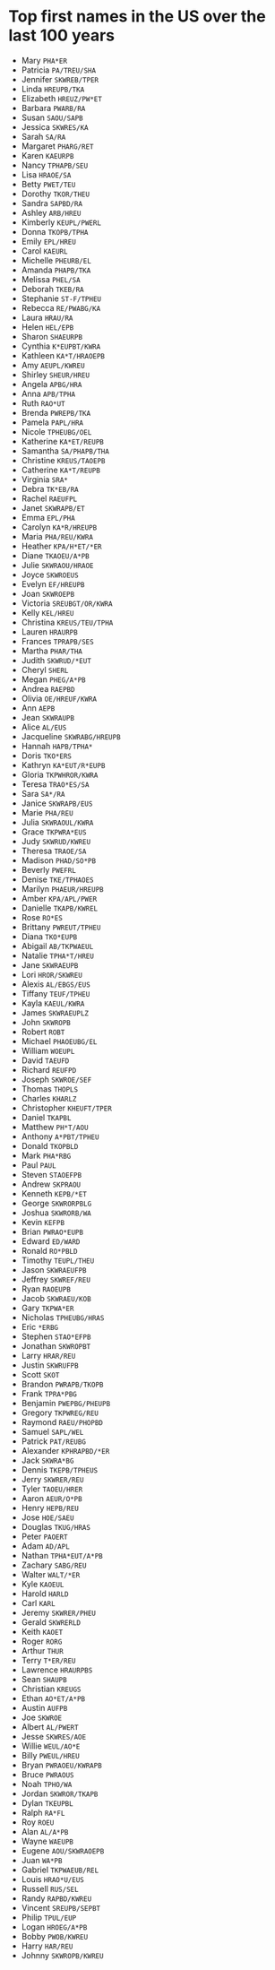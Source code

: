 # Top first names in the US over the last 100 years

* Mary `PHA*ER`
* Patricia `PA/TREU/SHA`
* Jennifer `SKWREB/TPER`
* Linda `HREUPB/TKA`
* Elizabeth `HREUZ/PW*ET`
* Barbara `PWARB/RA`
* Susan `SAOU/SAPB`
* Jessica `SKWRES/KA`
* Sarah `SA/RA`
* Margaret `PHARG/RET`
* Karen `KAEURPB`
* Nancy `TPHAPB/SEU`
* Lisa `HRAOE/SA`
* Betty `PWET/TEU`
* Dorothy `TKOR/THEU`
* Sandra `SAPBD/RA`
* Ashley `ARB/HREU`
* Kimberly `KEUPL/PWERL`
* Donna `TKOPB/TPHA`
* Emily `EPL/HREU`
* Carol `KAEURL`
* Michelle `PHEURB/EL`
* Amanda `PHAPB/TKA`
* Melissa `PHEL/SA`
* Deborah `TKEB/RA`
* Stephanie `ST-F/TPHEU`
* Rebecca `RE/PWABG/KA`
* Laura `HRAU/RA`
* Helen `HEL/EPB`
* Sharon `SHAEURPB`
* Cynthia `K*EUPBT/KWRA`
* Kathleen `KA*T/HRAOEPB`
* Amy `AEUPL/KWREU`
* Shirley `SHEUR/HREU`
* Angela `APBG/HRA`
* Anna `APB/TPHA`
* Ruth `RAO*UT`
* Brenda `PWREPB/TKA`
* Pamela `PAPL/HRA`
* Nicole `TPHEUBG/OEL`
* Katherine `KA*ET/REUPB`
* Samantha `SA/PHAPB/THA`
* Christine `KREUS/TAOEPB`
* Catherine `KA*T/REUPB`
* Virginia `SRA*`
* Debra `TK*EB/RA`
* Rachel `RAEUFPL`
* Janet `SKWRAPB/ET`
* Emma `EPL/PHA`
* Carolyn `KA*R/HREUPB`
* Maria `PHA/REU/KWRA`
* Heather `KPA/H*ET/*ER`
* Diane `TKAOEU/A*PB`
* Julie `SKWRAOU/HRAOE`
* Joyce `SKWROEUS`
* Evelyn `EF/HREUPB`
* Joan `SKWROEPB`
* Victoria `SREUBGT/OR/KWRA`
* Kelly `KEL/HREU`
* Christina `KREUS/TEU/TPHA`
* Lauren `HRAURPB`
* Frances `TPRAPB/SES`
* Martha `PHAR/THA`
* Judith `SKWRUD/*EUT`
* Cheryl `SHERL`
* Megan `PHEG/A*PB`
* Andrea `RAEPBD`
* Olivia `OE/HREUF/KWRA`
* Ann `AEPB`
* Jean `SKWRAUPB`
* Alice `AL/EUS`
* Jacqueline `SKWRABG/HREUPB`
* Hannah `HAPB/TPHA*`
* Doris `TKO*ERS`
* Kathryn `KA*EUT/R*EUPB`
* Gloria `TKPWHROR/KWRA`
* Teresa `TRAO*ES/SA`
* Sara `SA*/RA`
* Janice `SKWRAPB/EUS`
* Marie `PHA/REU`
* Julia `SKWRAOUL/KWRA`
* Grace `TKPWRA*EUS`
* Judy `SKWRUD/KWREU`
* Theresa `TRAOE/SA`
* Madison `PHAD/SO*PB`
* Beverly `PWEFRL`
* Denise `TKE/TPHAOES`
* Marilyn `PHAEUR/HREUPB`
* Amber `KPA/APL/PWER`
* Danielle `TKAPB/KWREL`
* Rose `RO*ES`
* Brittany `PWREUT/TPHEU`
* Diana `TKO*EUPB`
* Abigail `AB/TKPWAEUL`
* Natalie `TPHA*T/HREU`
* Jane `SKWRAEUPB`
* Lori `HROR/SKWREU`
* Alexis `AL/EBGS/EUS`
* Tiffany `TEUF/TPHEU`
* Kayla `KAEUL/KWRA`
* James `SKWRAEUPLZ`
* John `SKWROPB`
* Robert `ROBT`
* Michael `PHAOEUBG/EL`
* William `WOEUPL`
* David `TAEUFD`
* Richard `REUFPD`
* Joseph `SKWROE/SEF`
* Thomas `THOPLS`
* Charles `KHARLZ`
* Christopher `KHEUFT/TPER`
* Daniel `TKAPBL`
* Matthew `PH*T/AOU`
* Anthony `A*PBT/TPHEU`
* Donald `TKOPBLD`
* Mark `PHA*RBG`
* Paul `PAUL`
* Steven `STAOEFPB`
* Andrew `SKPRAOU`
* Kenneth `KEPB/*ET`
* George `SKWRORPBLG`
* Joshua `SKWRORB/WA`
* Kevin `KEFPB`
* Brian `PWRAO*EUPB`
* Edward `ED/WARD`
* Ronald `RO*PBLD`
* Timothy `TEUPL/THEU`
* Jason `SKWRAEUFPB`
* Jeffrey `SKWREF/REU`
* Ryan `RAOEUPB`
* Jacob `SKWRAEU/KOB`
* Gary `TKPWA*ER`
* Nicholas `TPHEUBG/HRAS`
* Eric `*ERBG`
* Stephen `STAO*EFPB`
* Jonathan `SKWROPBT`
* Larry `HRAR/REU`
* Justin `SKWRUFPB`
* Scott `SKOT`
* Brandon `PWRAPB/TKOPB`
* Frank `TPRA*PBG`
* Benjamin `PWEPBG/PHEUPB`
* Gregory `TKPWREG/REU`
* Raymond `RAEU/PHOPBD`
* Samuel `SAPL/WEL`
* Patrick `PAT/REUBG`
* Alexander `KPHRAPBD/*ER`
* Jack `SKWRA*BG`
* Dennis `TKEPB/TPHEUS`
* Jerry `SKWRER/REU`
* Tyler `TAOEU/HRER`
* Aaron `AEUR/O*PB`
* Henry `HEPB/REU`
* Jose `HOE/SAEU`
* Douglas `TKUG/HRAS`
* Peter `PAOERT`
* Adam `AD/APL`
* Nathan `TPHA*EUT/A*PB`
* Zachary `SABG/REU`
* Walter `WALT/*ER`
* Kyle `KAOEUL`
* Harold `HARLD`
* Carl `KARL`
* Jeremy `SKWRER/PHEU`
* Gerald `SKWRERLD`
* Keith `KAOET`
* Roger `RORG`
* Arthur `THUR`
* Terry `T*ER/REU`
* Lawrence `HRAURPBS`
* Sean `SHAUPB`
* Christian `KREUGS`
* Ethan `AO*ET/A*PB`
* Austin `AUFPB`
* Joe `SKWROE`
* Albert `AL/PWERT`
* Jesse `SKWRES/AOE`
* Willie `WEUL/AO*E`
* Billy `PWEUL/HREU`
* Bryan `PWRAOEU/KWRAPB`
* Bruce `PWRAOUS`
* Noah `TPHO/WA`
* Jordan `SKWROR/TKAPB`
* Dylan `TKEUPBL`
* Ralph `RA*FL`
* Roy `ROEU`
* Alan `AL/A*PB`
* Wayne `WAEUPB`
* Eugene `AOU/SKWRAOEPB`
* Juan `WA*PB`
* Gabriel `TKPWAEUB/REL`
* Louis `HRAO*U/EUS`
* Russell `RUS/SEL`
* Randy `RAPBD/KWREU`
* Vincent `SREUPB/SEPBT`
* Philip `TPUL/EUP`
* Logan `HROEG/A*PB`
* Bobby `PWOB/KWREU`
* Harry `HAR/REU`
* Johnny `SKWROPB/KWREU`
